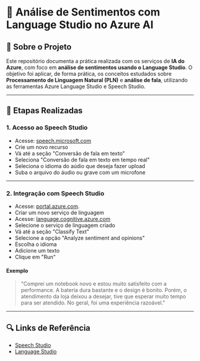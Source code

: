# 🧠 Análise de Sentimentos com Language Studio no Azure AI

## 📘 Sobre o Projeto

Este repositório documenta a prática realizada com os serviços de **IA do Azure**, com foco em **análise de sentimentos usando o Language Studio**. O objetivo foi aplicar, de forma prática, os conceitos estudados sobre **Processamento de Linguagem Natural (PLN)** e **análise de fala**, utilizando as ferramentas Azure Language Studio e Speech Studio.

---

## 🚀 Etapas Realizadas

### 1. Acesso ao Speech Studio

- Acesse: [speech.microsoft.com](https://speech.microsoft.com)
- Crie um novo recurso
- Vá até a seção "Conversão de fala em texto"
- Seleciona "Conversão de fala em texto em tempo real"
- Seleciona o idioma do aúdio que deseja fazer upload
- Suba o arquivo do áudio ou grave com um microfone

---

### 2. Integração com Speech Studio
- Acesse: [portal.azure.com](https://portal.azure.com/#home).
- Criar um novo serviço de linguagem 
- Acesse: [language.cognitive.azure.com](https://language.cognitive.azure.com/)
- Selecione o serviço de linguagem criado
- Vá até a seção "Classify Text"
- Selecione a opção "Analyze sentiment and opinions"
- Escolha o idioma
- Adicione um texto
- Clique em "Run"

#### Exemplo

> "Comprei um notebook novo e estou muito satisfeito com a performance. A bateria dura bastante e o design é bonito. Porém, o atendimento da loja deixou a desejar, tive que esperar muito tempo para ser atendido. No geral, foi uma experiência razoável."

---

## 🔍 Links de Referência

- [Speech Studio](https://microsoftlearning.github.io/mslearn-ai-fundamentals/Instructions/Labs/09-speech.html#create-a-project-in-azure-ai-foundry-portal)
- [Language Studio](https://microsoftlearning.github.io/mslearn-ai-fundamentals/Instructions/Labs/06-text-analysis.html#create-a-project-in-azure-ai-foundry-portal)

